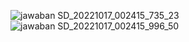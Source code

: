 ![jawaban SD_20221017_002415_735_23](https://user-images.githubusercontent.com/105592890/196046841-861621b4-937c-4e5e-9356-698934aa7e3e.jpg)
![jawaban SD_20221017_002415_996_50](https://user-images.githubusercontent.com/105592890/196046843-78f6d275-fdf0-4889-810b-8d2a11beec05.jpg)
